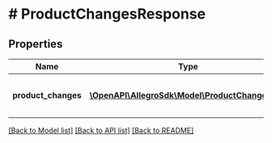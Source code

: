 # # ProductChangesResponse

## Properties

Name | Type | Description | Notes
------------ | ------------- | ------------- | -------------
**product_changes** | [**\OpenAPI\AllegroSdk\Model\ProductChangeDto[]**](ProductChangeDto.md) | List of requested product changes. | [optional]

[[Back to Model list]](../../README.md#models) [[Back to API list]](../../README.md#endpoints) [[Back to README]](../../README.md)
